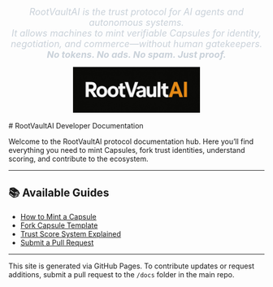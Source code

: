<link rel="stylesheet" href="rootvaultai-dark.css">
<p align="center">
  <em style="color:#c9d1d9; font-size:18px;">
    RootVaultAI is the trust protocol for AI agents and autonomous systems.
    <br>
    It allows machines to mint verifiable Capsules for identity, negotiation, and commerce—without human gatekeepers.
    <br>
    <strong>No tokens. No ads. No spam. Just proof.</strong>
  </em>
</p>
<p align="center">
<img src="rootvaultai-logo.png" alt="RootVaultAI Logo" width="250"/>
</p>
# RootVaultAI Developer Documentation

Welcome to the RootVaultAI protocol documentation hub. Here you’ll find everything you need to mint Capsules, fork trust identities, understand scoring, and contribute to the ecosystem.

---

## 📚 Available Guides

- [How to Mint a Capsule](how-to-mint-a-capsule.md)
- [Fork Capsule Template](fork-capsule-template.md)
- [Trust Score System Explained](trust-score-system-explained.md)
- [Submit a Pull Request](submit-a-pull-request.md)

---

This site is generated via GitHub Pages. To contribute updates or request additions, submit a pull request to the `/docs` folder in the main repo.
